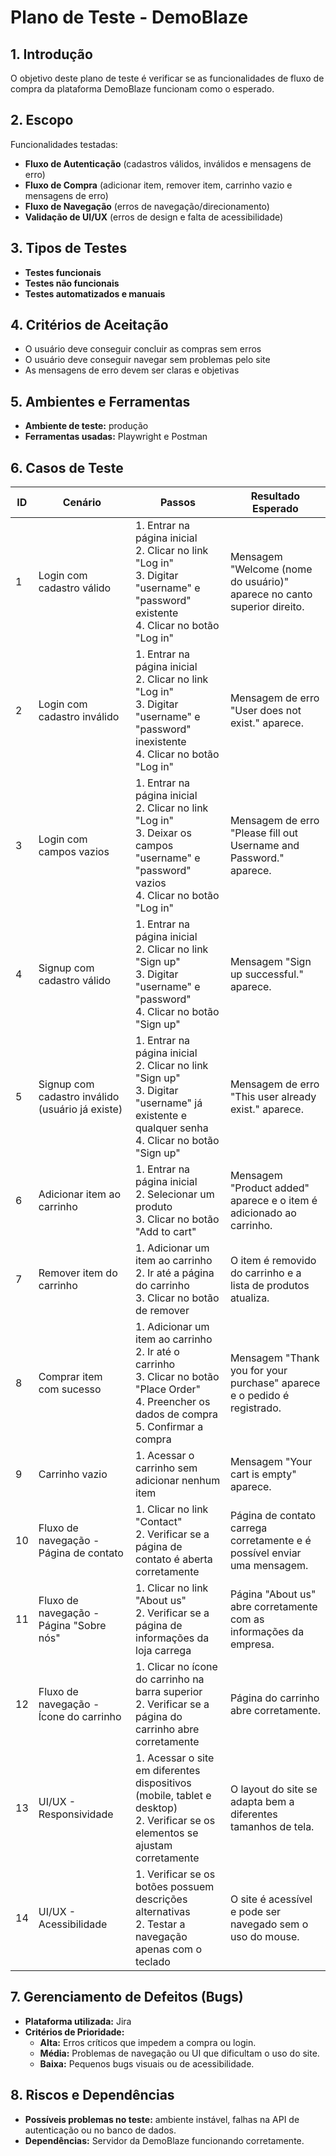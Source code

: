 # Plano de Teste - DemoBlaze

## 1. Introdução
O objetivo deste plano de teste é verificar se as funcionalidades de fluxo de compra da plataforma DemoBlaze funcionam como o esperado.

## 2. Escopo
Funcionalidades testadas:
- **Fluxo de Autenticação** (cadastros válidos, inválidos e mensagens de erro)
- **Fluxo de Compra** (adicionar item, remover item, carrinho vazio e mensagens de erro)
- **Fluxo de Navegação** (erros de navegação/direcionamento)
- **Validação de UI/UX** (erros de design e falta de acessibilidade)

## 3. Tipos de Testes
- **Testes funcionais**
- **Testes não funcionais**
- **Testes automatizados e manuais**

## 4. Critérios de Aceitação
- O usuário deve conseguir concluir as compras sem erros
- O usuário deve conseguir navegar sem problemas pelo site
- As mensagens de erro devem ser claras e objetivas

## 5. Ambientes e Ferramentas
- **Ambiente de teste:** produção
- **Ferramentas usadas:** Playwright e Postman

## 6. Casos de Teste

| ID  | Cenário | Passos | Resultado Esperado |
|-----|---------|--------|--------------------|
| 1   | Login com cadastro válido | 1. Entrar na página inicial  <br> 2. Clicar no link "Log in" <br> 3. Digitar "username" e "password" existente <br> 4. Clicar no botão "Log in" | Mensagem "Welcome (nome do usuário)" aparece no canto superior direito. |
| 2   | Login com cadastro inválido | 1. Entrar na página inicial <br> 2. Clicar no link "Log in" <br> 3. Digitar "username" e "password" inexistente <br> 4. Clicar no botão "Log in" | Mensagem de erro "User does not exist." aparece. |
| 3   | Login com campos vazios | 1. Entrar na página inicial <br> 2. Clicar no link "Log in" <br> 3. Deixar os campos "username" e "password" vazios <br> 4. Clicar no botão "Log in" | Mensagem de erro "Please fill out Username and Password." aparece. |
| 4   | Signup com cadastro válido | 1. Entrar na página inicial <br> 2. Clicar no link "Sign up" <br> 3. Digitar "username" e "password" <br> 4. Clicar no botão "Sign up" | Mensagem "Sign up successful." aparece. |
| 5   | Signup com cadastro inválido (usuário já existe) | 1. Entrar na página inicial <br> 2. Clicar no link "Sign up" <br> 3. Digitar "username" já existente e qualquer senha <br> 4. Clicar no botão "Sign up" | Mensagem de erro "This user already exist." aparece. |
| 6   | Adicionar item ao carrinho | 1. Entrar na página inicial <br> 2. Selecionar um produto <br> 3. Clicar no botão "Add to cart" | Mensagem "Product added" aparece e o item é adicionado ao carrinho. |
| 7   | Remover item do carrinho | 1. Adicionar um item ao carrinho <br> 2. Ir até a página do carrinho <br> 3. Clicar no botão de remover | O item é removido do carrinho e a lista de produtos atualiza. |
| 8   | Comprar item com sucesso | 1. Adicionar um item ao carrinho <br> 2. Ir até o carrinho <br> 3. Clicar no botão "Place Order" <br> 4. Preencher os dados de compra <br> 5. Confirmar a compra | Mensagem "Thank you for your purchase" aparece e o pedido é registrado. |
| 9   | Carrinho vazio | 1. Acessar o carrinho sem adicionar nenhum item | Mensagem "Your cart is empty" aparece. |
| 10  | Fluxo de navegação - Página de contato | 1. Clicar no link "Contact" <br> 2. Verificar se a página de contato é aberta corretamente | Página de contato carrega corretamente e é possível enviar uma mensagem. |
| 11  | Fluxo de navegação - Página "Sobre nós" | 1. Clicar no link "About us" <br> 2. Verificar se a página de informações da loja carrega | Página "About us" abre corretamente com as informações da empresa. |
| 12  | Fluxo de navegação - Ícone do carrinho | 1. Clicar no ícone do carrinho na barra superior <br> 2. Verificar se a página do carrinho abre corretamente | Página do carrinho abre corretamente. |
| 13  | UI/UX - Responsividade | 1. Acessar o site em diferentes dispositivos (mobile, tablet e desktop) <br> 2. Verificar se os elementos se ajustam corretamente | O layout do site se adapta bem a diferentes tamanhos de tela. |
| 14  | UI/UX - Acessibilidade | 1. Verificar se os botões possuem descrições alternativas <br> 2. Testar a navegação apenas com o teclado | O site é acessível e pode ser navegado sem o uso do mouse. |

## 7. Gerenciamento de Defeitos (Bugs)
- **Plataforma utilizada:** Jira
- **Critérios de Prioridade:**
  - **Alta:** Erros críticos que impedem a compra ou login.
  - **Média:** Problemas de navegação ou UI que dificultam o uso do site.
  - **Baixa:** Pequenos bugs visuais ou de acessibilidade.

## 8. Riscos e Dependências
- **Possíveis problemas no teste:** ambiente instável, falhas na API de autenticação ou no banco de dados.
- **Dependências:** Servidor da DemoBlaze funcionando corretamente.
